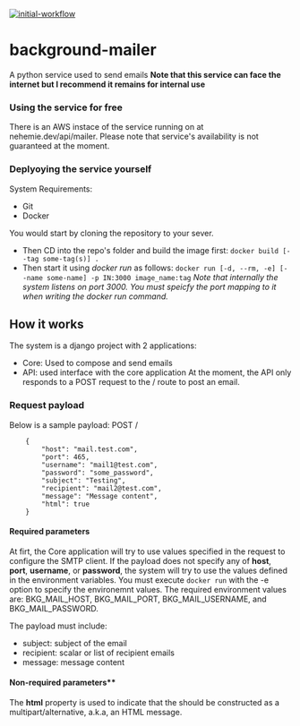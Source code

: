 [![initial-workflow](https://github.com/Olfredos6/background-mailer/actions/workflows/init.yaml/badge.svg?event=push)](https://github.com/Olfredos6/background-mailer/actions/workflows/init.yaml)

# background-mailer
A python service used to send emails
**Note that this service can face the internet but I recommend it remains for internal use**


### Using the service for free
There is an AWS instace of the service running on at nehemie.dev/api/mailer. Please note that service's availability is not guaranteed at the moment. 
### Deplyoying the service yourself
System Requirements:

 - Git
 - Docker

You would start by cloning the repository to your sever. 
- Then CD into the repo's folder and build the image first: `docker build [--tag some-tag(s)] .`
- Then start it using *docker run* as follows: `docker run [-d, --rm, -e] [--name some-name] -p IN:3000 image_name:tag`
*Note that internally the system listens on port 3000. You must speicfy the port mapping to it when writing the docker run command.*
## How it works
The system is a django project with 2 applications:
- Core: Used to compose and send emails
- API: used interface with the core application
At the moment, the API only  responds to a POST request to the / route to post an email. 

### Request payload
Below is a sample payload:
POST /
```
    { 
    	"host": "mail.test.com",
    	"port": 465,
    	"username": "mail1@test.com",
    	"password": "some_password",
    	"subject": "Testing",
    	"recipient": "mail2@test.com",
    	"message": "Message content",
    	"html": true
    }
```
#### Required parameters
At firt, the Core application will try to use values specified in the request to configure the SMTP client. If the payload does not specify any of **host**, **port**, **username**, or **password**, the system will try to use the values defined in the environment variables. You must execute `docker run` with the -e option to specify the environemnt values. The required environment values are: BKG_MAIL_HOST,  BKG_MAIL_PORT, BKG_MAIL_USERNAME, and BKG_MAIL_PASSWORD.

The payload must include:
- subject: subject of the email
- recipient: scalar or list of recipient emails
- message: message content

#### Non-required parameters**
The **html** property is used to indicate that the should be constructed as a multipart/alternative, a.k.a, an HTML message.
